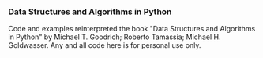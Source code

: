 ### Data Structures and Algorithms in Python 

Code and examples reinterpreted the book "Data Structures and Algorithms in Python" by Michael T. Goodrich; Roberto Tamassia; Michael H. Goldwasser. Any and all code here is for personal use only. 
